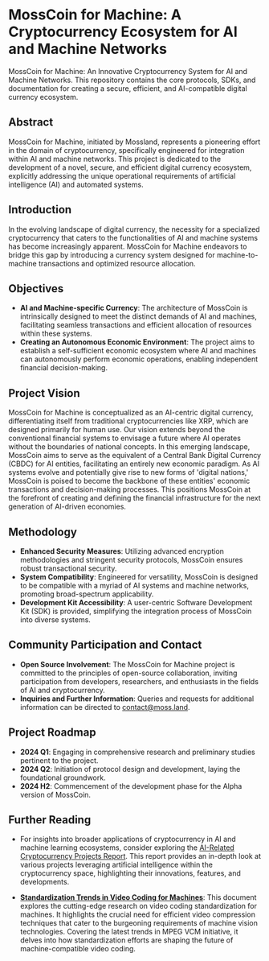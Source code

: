 # MossCoin for Machine: A Cryptocurrency Ecosystem for AI and Machine Networks
MossCoin for Machine: An Innovative Cryptocurrency System for AI and Machine Networks. This repository contains the core protocols, SDKs, and documentation for creating a secure, efficient, and AI-compatible digital currency ecosystem.

## Abstract

MossCoin for Machine, initiated by Mossland, represents a pioneering effort in the domain of cryptocurrency, specifically engineered for integration within AI and machine networks. This project is dedicated to the development of a novel, secure, and efficient digital currency ecosystem, explicitly addressing the unique operational requirements of artificial intelligence (AI) and automated systems.

## Introduction

In the evolving landscape of digital currency, the necessity for a specialized cryptocurrency that caters to the functionalities of AI and machine systems has become increasingly apparent. MossCoin for Machine endeavors to bridge this gap by introducing a currency system designed for machine-to-machine transactions and optimized resource allocation.

## Objectives

- **AI and Machine-specific Currency**: The architecture of MossCoin is intrinsically designed to meet the distinct demands of AI and machines, facilitating seamless transactions and efficient allocation of resources within these systems.
- **Creating an Autonomous Economic Environment**: The project aims to establish a self-sufficient economic ecosystem where AI and machines can autonomously perform economic operations, enabling independent financial decision-making.

## Project Vision

MossCoin for Machine is conceptualized as an AI-centric digital currency, differentiating itself from traditional cryptocurrencies like XRP, which are designed primarily for human use. Our vision extends beyond the conventional financial systems to envisage a future where AI operates without the boundaries of national concepts. In this emerging landscape, MossCoin aims to serve as the equivalent of a Central Bank Digital Currency (CBDC) for AI entities, facilitating an entirely new economic paradigm. As AI systems evolve and potentially give rise to new forms of 'digital nations,' MossCoin is poised to become the backbone of these entities' economic transactions and decision-making processes. This positions MossCoin at the forefront of creating and defining the financial infrastructure for the next generation of AI-driven economies.

## Methodology

- **Enhanced Security Measures**: Utilizing advanced encryption methodologies and stringent security protocols, MossCoin ensures robust transactional security.
- **System Compatibility**: Engineered for versatility, MossCoin is designed to be compatible with a myriad of AI systems and machine networks, promoting broad-spectrum applicability.
- **Development Kit Accessibility**: A user-centric Software Development Kit (SDK) is provided, simplifying the integration process of MossCoin into diverse systems.

## Community Participation and Contact

- **Open Source Involvement**: The MossCoin for Machine project is committed to the principles of open-source collaboration, inviting participation from developers, researchers, and enthusiasts in the fields of AI and cryptocurrency.
- **Inquiries and Further Information**: Queries and requests for additional information can be directed to [contact@moss.land](mailto:contact@moss.land).

## Project Roadmap

- **2024 Q1**: Engaging in comprehensive research and preliminary studies pertinent to the project.
- **2024 Q2**: Initiation of protocol design and development, laying the foundational groundwork.
- **2024 H2**: Commencement of the development phase for the Alpha version of MossCoin.

## Further Reading

- For insights into broader applications of cryptocurrency in AI and machine learning ecosystems, consider exploring the [AI-Related Cryptocurrency Projects Report](AI-Related_Cryptocurrency_Projects_Report.md). This report provides an in-depth look at various projects leveraging artificial intelligence within the cryptocurrency space, highlighting their innovations, features, and developments.

- **[Standardization Trends in Video Coding for Machines](Standardization_Trends_in_Video_Coding_for_Machines.md)**: This document explores the cutting-edge research on video coding standardization for machines. It highlights the crucial need for efficient video compression techniques that cater to the burgeoning requirements of machine vision technologies. Covering the latest trends in MPEG VCM initiative, it delves into how standardization efforts are shaping the future of machine-compatible video coding.


